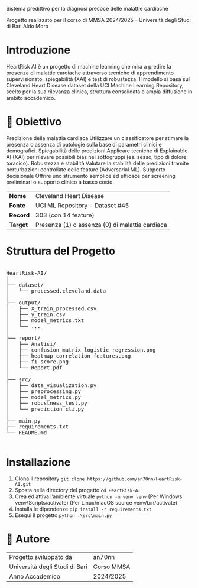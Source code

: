 Sistema predittivo per la diagnosi precoce delle malattie cardiache 

Progetto realizzato per il corso di MMSA 2024/2025 – Università degli Studi di Bari Aldo Moro

# Introduzione
HeartRisk AI è un progetto di machine learning che mira a predire la presenza di malattie cardiache attraverso tecniche di apprendimento supervisionato, spiegabilità (XAI) e test di robustezza.
Il modello si basa sul Cleveland Heart Disease dataset della UCI Machine Learning Repository, scelto per la sua rilevanza clinica, struttura consolidata e ampia diffusione in ambito accademico.

# 🎯 Obiettivo
Predizione della malattia cardiaca
    Utilizzare un classificatore per stimare la presenza o assenza di patologie sulla base di parametri clinici e demografici.
    Spiegabilità delle predizioni
    Applicare tecniche di Explainable AI (XAI) per rilevare possibili bias nei sottogruppi (es. sesso, tipo di dolore toracico).
    Robustezza e stabilità
    Valutare la stabilità delle predizioni tramite perturbazioni controllate delle feature (Adversarial ML).
    Supporto decisionale
    Offrire uno strumento semplice ed efficace per screening preliminari o supporto clinico a basso costo.

|  |  |
|----------|--------|
| **Nome** | Cleveland Heart Disease |
| **Fonte** | UCI ML Repository - Dataset #45 |
| **Record** | 303 (con 14 feature) |
| **Target** | Presenza (1) o assenza (0) di malattia cardiaca |

# Struttura del Progetto
<pre> 
HeartRisk-AI/
│
├── dataset/
│   └── processed.cleveland.data
│
├── output/
│   ├── X_train_processed.csv
│   ├── y_train.csv
│   ├── model_metrics.txt
│   └── ...
│
├── report/
│   ├── Analisi/
│   ├── confusion_matrix_logistic_regression.png
│   ├── heatmap_correlation_features.png
│   ├── f1_score.png
│   └── Report.pdf
│
├── src/
│   ├── data_visualization.py
│   ├── preprocessing.py
│   ├── model_metrics.py
│   ├── robustness_test.py
│   └── prediction_cli.py
│
├── main.py
├── requirements.txt
└── README.md
 </pre>

# Installazione
1. Clona il repository
`git clone https://github.com/an70nn/HeartRisk-AI.git`
2. Sposta nella directory del progetto
`cd HeartRisk-AI`
3. Crea ed attiva l’ambiente virtuale
`python -m venv venv`
(Per Windows  venv\Scripts\activate)
(Per Linux/macOS  source venv/bin/activate)
4. Installa le dipendenze
`pip install -r requirements.txt`
5. Esegui il progetto
`python .\src\main.py`

# 📌 Autore
|  |  |
|----------|--------|
|Progetto sviluppato da | an70nn |
|Università degli Studi di Bari | Corso MMSA |
|Anno Accademico | 2024/2025 |
